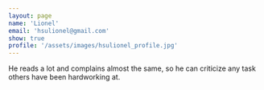 ```yaml
---
layout: page
name: 'Lionel'
email: 'hsulionel@gmail.com'
show: true
profile: '/assets/images/hsulionel_profile.jpg'
---
```


He reads a lot and complains almost the same, so he can criticize any task others have been hardworking at.
